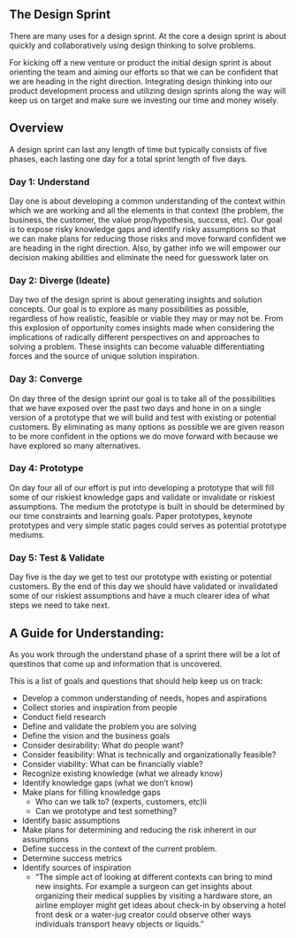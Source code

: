 ## The Design Sprint
There are many uses for a design sprint. At the core a
design sprint is about quickly and collaboratively using design thinking to
solve problems.

For kicking off a new venture or product the initial design sprint is about
orienting the team and aiming our efforts so that we can be confident that we
are heading in the right direction. Integrating design thinking into our product
development process and utilizing design sprints along the way will keep us on
target and make sure we investing our time and money wisely.

## Overview

A design sprint can last any length of time but typically consists of five phases,
each lasting one day for a total sprint length of five days.

### Day 1: Understand

Day one is about developing a common understanding of the context  within which we
are working and all the elements in that context (the problem, the business,
the customer, the value prop/hypothesis, success, etc). Our goal is to expose
risky knowledge gaps and identify risky assumptions so that we can make plans
for reducing those risks and move forward confident we are heading in the
right direction. Also, by gather info we will empower our decision making
abilities and eliminate the need for guesswork later on.

### Day 2: Diverge (Ideate)

Day two of the design sprint is about generating insights and solution concepts.
Our goal is to explore as many possibilities as possible, regardless of how
realistic, feasible or viable they may or may not be. From this explosion of
opportunity comes insights made when considering the implications of radically
different perspectives on and approaches to solving a problem. These insights
can become valuable differentiating forces and the source of unique solution
inspiration.

### Day 3: Converge

On day three of the design sprint our goal is to take all of the possibilities
that we have exposed over the past two days and hone in on a single version
of a prototype that we will build and test with existing or potential customers.
By eliminating as many options as possible we are given reason to be more
confident in the options we do move forward with because we have explored so many alternatives.

### Day 4: Prototype

On day four all of our effort is put into developing a prototype that will fill
some of our riskiest knowledge gaps and validate or invalidate or riskiest assumptions.
The medium the prototype is built in should be determined by our time
constraints and learning goals. Paper prototypes, keynote prototypes and very simple static
pages could serves as potential prototype mediums.

### Day 5: Test & Validate

Day five is the day we get to test our prototype with existing or potential customers.
By the end of this day we should have validated or invalidated some of our riskiest assumptions
and have a much clearer idea of what steps we need to take next.

## A Guide for Understanding:

As you work through the understand phase of a sprint there will be a lot of
questinos that come up and information that is uncovered.

This is a list of goals and questions that should help keep us on track:

* Develop a common understanding of needs, hopes and aspirations
* Collect stories and inspiration from people
* Conduct field research
* Define and validate the problem you are solving
* Define the vision and the business goals
* Consider desirability: What do people want?
* Consider feasibility: What is technically and organizationally feasible?
* Consider viability: What can be financially viable?
* Recognize existing knowledge (what we already know)
* Identify knowledge gaps (what we don’t know)
* Make plans for filling knowledge gaps
  * Who can we talk to? (experts, customers, etc)li
  * Can we prototype and test something?
* Identify basic assumptions
* Make plans for determining and reducing the risk inherent in our assumptions
* Define success in the context of the current problem.
* Determine success metrics
* Identify sources of inspiration
  * “The simple act of looking at different contexts can bring to
  mind new insights. For example a surgeon can get insights about organizing their
  medical supplies by visiting a hardware store, an airline employer might get
  ideas about check-in by observing a hotel front desk or a water-jug creator
  could observe other ways individuals transport heavy objects or liquids.”
